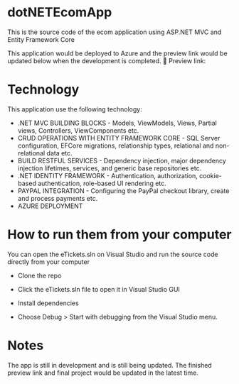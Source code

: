 # dotNETEcomApp

This is the source code of the ecom application using ASP.NET MVC and Entity Framework Core

This application would be deployed to Azure and the preview link would be updated below when the development is completed.
📌 Preview link: 

# Technology
This application use the following technology:

- .NET MVC BUILDING BLOCKS - Models, ViewModels, Views, Partial views, Controllers, ViewComponents etc.
- CRUD OPERATIONS WITH ENTITY FRAMEWORK CORE - SQL Server configuration, EFCore migrations, relationship types, relational and non-relational data etc.
- BUILD RESTFUL SERVICES - Dependency injection, major dependency injection lifetimes, services, and generic base repositories etc.
- .NET IDENTITY FRAMEWORK - Authentication, authorization, cookie-based authentication, role-based UI rendering etc.
- PAYPAL INTEGRATION - Configuring the PayPal checkout library, create and process payments etc.
- AZURE DEPLOYMENT 


# How to run them from your computer
You can open the eTickets.sln on Visual Studio and run the source code directly from your computer

* Clone the repo

* Click the eTickets.sln file to open it in Visual Studio GUI

* Install dependencies

* Choose Debug > Start with debugging from the Visual Studio menu.

# Notes
The app is still in development and is still being updated. The finished preview link and final project would be updated in the latest time.

